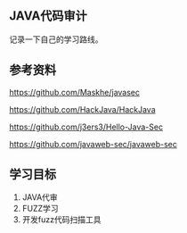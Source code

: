 ## JAVA代码审计

记录一下自己的学习路线。

## 参考资料

https://github.com/Maskhe/javasec

https://github.com/HackJava/HackJava

https://github.com/j3ers3/Hello-Java-Sec

https://github.com/javaweb-sec/javaweb-sec

## 学习目标

1. JAVA代审
2. FUZZ学习
3. 开发fuzz代码扫描工具
